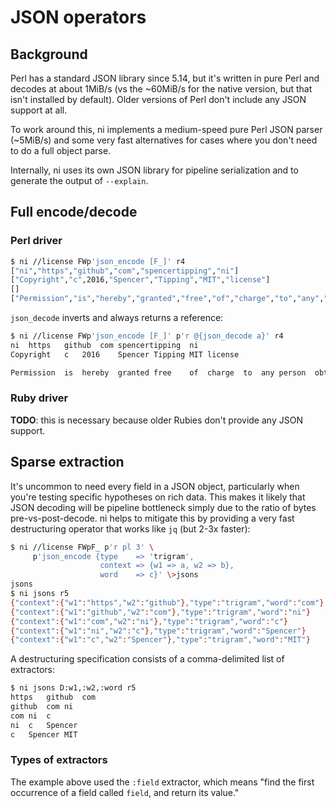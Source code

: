 # JSON operators
## Background
Perl has a standard JSON library since 5.14, but it's written in pure Perl and
decodes at about 1MiB/s (vs the ~60MiB/s for the native version, but that isn't
installed by default). Older versions of Perl don't include any JSON support at
all.

To work around this, ni implements a medium-speed pure Perl JSON parser
(~5MiB/s) and some very fast alternatives for cases where you don't need to do
a full object parse.

Internally, ni uses its own JSON library for pipeline serialization and to
generate the output of `--explain`.

## Full encode/decode
### Perl driver
```bash
$ ni //license FWp'json_encode [F_]' r4
["ni","https","github","com","spencertipping","ni"]
["Copyright","c",2016,"Spencer","Tipping","MIT","license"]
[]
["Permission","is","hereby","granted","free","of","charge","to","any","person","obtaining","a","copy"]
```

`json_decode` inverts and always returns a reference:

```bash
$ ni //license FWp'json_encode [F_]' p'r @{json_decode a}' r4
ni	https	github	com	spencertipping	ni
Copyright	c	2016	Spencer	Tipping	MIT	license

Permission	is	hereby	granted	free	of	charge	to	any	person	obtaining	a	copy
```

### Ruby driver
**TODO**: this is necessary because older Rubies don't provide any JSON
support.

## Sparse extraction
It's uncommon to need every field in a JSON object, particularly when you're
testing specific hypotheses on rich data. This makes it likely that JSON
decoding will be pipeline bottleneck simply due to the ratio of bytes
pre-vs-post-decode. ni helps to mitigate this by providing a very fast
destructuring operator that works like `jq` (but 2-3x faster):

```bash
$ ni //license FWpF_ p'r pl 3' \
     p'json_encode {type    => 'trigram',
                    context => {w1 => a, w2 => b},
                    word    => c}' \>jsons
jsons
$ ni jsons r5
{"context":{"w1":"https","w2":"github"},"type":"trigram","word":"com"}
{"context":{"w1":"github","w2":"com"},"type":"trigram","word":"ni"}
{"context":{"w1":"com","w2":"ni"},"type":"trigram","word":"c"}
{"context":{"w1":"ni","w2":"c"},"type":"trigram","word":"Spencer"}
{"context":{"w1":"c","w2":"Spencer"},"type":"trigram","word":"MIT"}
```

A destructuring specification consists of a comma-delimited list of extractors:

```bash
$ ni jsons D:w1,:w2,:word r5
https	github	com
github	com	ni
com	ni	c
ni	c	Spencer
c	Spencer	MIT
```

### Types of extractors
The example above used the `:field` extractor, which means "find the first
occurrence of a field called `field`, and return its value."
